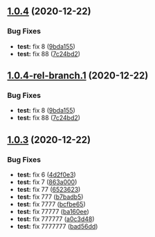 ## [1.0.4](https://github.com/sanjithkumar017/mathadd/compare/v1.0.3...v1.0.4) (2020-12-22)


### Bug Fixes

* **test:** fix 8 ([9bda155](https://github.com/sanjithkumar017/mathadd/commit/9bda1557dca858b96afe689091c89b1ab3da1557))
* **test:** fix 88 ([7c24bd2](https://github.com/sanjithkumar017/mathadd/commit/7c24bd27902198c299da466583702bfcef9af2af))

## [1.0.4-rel-branch.1](https://github.com/sanjithkumar017/mathadd/compare/v1.0.3...v1.0.4-rel-branch.1) (2020-12-22)


### Bug Fixes

* **test:** fix 8 ([9bda155](https://github.com/sanjithkumar017/mathadd/commit/9bda1557dca858b96afe689091c89b1ab3da1557))
* **test:** fix 88 ([7c24bd2](https://github.com/sanjithkumar017/mathadd/commit/7c24bd27902198c299da466583702bfcef9af2af))

## [1.0.3](https://github.com/sanjithkumar017/mathadd/compare/v1.0.2...v1.0.3) (2020-12-22)


### Bug Fixes

* **test:** fix 6 ([4d2f0e3](https://github.com/sanjithkumar017/mathadd/commit/4d2f0e32ab5690474f52094d90b2efc7b3b1e860))
* **test:** fix 7 ([863a000](https://github.com/sanjithkumar017/mathadd/commit/863a0002bcffcce89541f13435adac46a8038cbd))
* **test:** fix 77 ([6523623](https://github.com/sanjithkumar017/mathadd/commit/652362399d8b4988adf602e440aebe6e5dc1dc46))
* **test:** fix 777 ([b7badb5](https://github.com/sanjithkumar017/mathadd/commit/b7badb55ae56e5ef40130c88b0917007932bfa1f))
* **test:** fix 7777 ([bcfbe65](https://github.com/sanjithkumar017/mathadd/commit/bcfbe65021a7a60c2784f53dfe3a7de48374c5bd))
* **test:** fix 77777 ([ba160ee](https://github.com/sanjithkumar017/mathadd/commit/ba160eec4783f4bf3a74ec4c069f442905a1bd5c))
* **test:** fix 777777 ([a0c3d48](https://github.com/sanjithkumar017/mathadd/commit/a0c3d485dd3f702796ad0f7a5534b50c0e7413da))
* **test:** fix 7777777 ([bad56dd](https://github.com/sanjithkumar017/mathadd/commit/bad56dd190dc96d9761708b14a7742d4663bf3cf))
